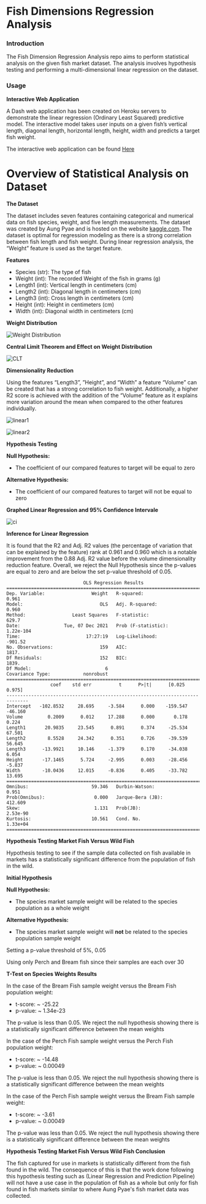 # Fish Dimensions Regression Analysis

### Introduction

The Fish Dimension Regression Analysis repo aims to perform statistical analysis on the given fish market dataset. The analysis involves hypothesis testing and performing a multi-dimensional linear regression on the dataset.

### Usage

**Interactive Web Application**

A Dash web application has been created on Heroku servers to demonstrate the linear regression (Ordinary Least Squared) predictive model. The interactive model takes user inputs on a given fish’s vertical length, diagonal length, horizontal length, height, width and predicts a target fish weight.

The interactive web application can be found [Here](https://fish-market-dataset-analysis.herokuapp.com/)

# Overview of Statistical Analysis on Dataset

**The Dataset**

The dataset includes seven features containing categorical and numerical data on fish species, weight, and five length measurements. The dataset was created by Aung Pyae and is hosted on the website [kaggle.com](https://www.kaggle.com/aungpyaeap/fish-market). The dataset is optimal for regression modeling as there is a strong correlation between fish length and fish weight. During linear regression analysis, the “Weight” feature is used as the target feature.

**Features**

- Species (str): The type of fish
- Weight (int): The recorded Weight of the fish in grams (g)
- Length1 (int): Vertical length in centimeters (cm)
- Length2 (int): Diagonal length in centimeters (cm)
- Length3 (int): Cross length in centimeters (cm)
- Height (int): Height in centimeters (cm)
- Width (int): Diagonal width in centimeters (cm)


 **Weight Distribution**

 ![Weight Distribution](assets/img/weight_distribution.png "Weight Distribution")

**Central Limit Theorem and Effect on Weight Distribution**

![CLT](assets/img/clt.png "CLT")

**Dimensionality Reduction**

Using the features “Length3”, ”Height”, and “Width” a feature “Volume” can be created that has a strong correlation to fish weight. Additionally, a higher R2 score is achieved with the addition of the “Volume” feature as it explains more variation around the mean when compared to the other features individually.

![linear1](assets/img/linear1.png "linear1")

![linear2](assets/img/linear2.png "linear2")

**Hypothesis Testing**

**Null Hypothesis:**

- The coefficient of our compared features to target will be equal to zero

**Alternative Hypothesis:**

- The coefficient of our compared features to target will not be equal to zero

**Graphed Linear Regression and 95% Confidence Intervale**

![ci](assets/img/ci.png "ci")

**Inference for Linear Regression**

It is found that the R2 and Adj. R2 values (the percentage of variation that can be explained by the feature) rank at 0.961 and 0.960 which is a notable improvement from the 0.88 Adj. R2 value before the volume dimensionality reduction feature. Overall, we reject the Null Hypothesis since the p-values are equal to zero and are below the set p-value threshold of 0.05.

```
                            OLS Regression Results                            
==============================================================================
Dep. Variable:                 Weight   R-squared:                       0.961
Model:                            OLS   Adj. R-squared:                  0.960
Method:                 Least Squares   F-statistic:                     629.7
Date:                Tue, 07 Dec 2021   Prob (F-statistic):          1.22e-104
Time:                        17:27:19   Log-Likelihood:                -901.52
No. Observations:                 159   AIC:                             1817.
Df Residuals:                     152   BIC:                             1839.
Df Model:                           6                                         
Covariance Type:            nonrobust                                         
==============================================================================
                coef    std err          t      P>|t|      [0.025      0.975]
------------------------------------------------------------------------------
Intercept   -102.8532     28.695     -3.584      0.000    -159.547     -46.160
Volume         0.2009      0.012     17.288      0.000       0.178       0.224
Length1       20.9835     23.545      0.891      0.374     -25.534      67.501
Length2        8.5528     24.342      0.351      0.726     -39.539      56.645
Length3      -13.9921     10.146     -1.379      0.170     -34.038       6.054
Height       -17.1465      5.724     -2.995      0.003     -28.456      -5.837
Width        -10.0436     12.015     -0.836      0.405     -33.782      13.695
==============================================================================
Omnibus:                       59.346   Durbin-Watson:                   0.951
Prob(Omnibus):                  0.000   Jarque-Bera (JB):              412.609
Skew:                           1.131   Prob(JB):                     2.53e-90
Kurtosis:                      10.561   Cond. No.                     1.33e+04
==============================================================================
```

**Hypothesis Testing Market Fish Versus Wild Fish**

Hypothesis testing to see if the sample data collected on fish available in markets has a statistically significant difference from the population of fish in the wild.

**Initial Hypothesis**

**Null Hypothesis:**

- The species market sample weight will be related to the species population as a whole weight

**Alternative Hypothesis:**

- The species market sample weight will **not** be related to the species population sample weight

Setting a p-value threshold of 5%, 0.05

Using only Perch and Bream fish since their samples are each over 30

**T-Test on Species Weights Results**

In the case of the Bream Fish sample weight versus the Bream Fish population weight:

- t-score: ~ -25.22
- p-value: ~ 1.34e-23

The p-value is less than 0.05. We reject the null hypothesis showing there is a statistically significant difference between the mean weights

In the case of the Perch Fish sample weight versus the Perch Fish population weight:

- t-score: ~ -14.48
- p-value: ~ 0.00049

The p-value is less than 0.05. We reject the null hypothesis showing there is a statistically significant difference between the mean weights

In the case of the Perch Fish sample weight versus the Bream Fish sample weight:

- t-score: ~ -3.61
- p-value: ~ 0.00049

The p-value was less than 0.05. We reject the null hypothesis showing there is a statistically significant difference between the mean weights

**Hypothesis Testing Market Fish Versus Wild Fish Conclusion**

The fish captured for use in markets is statistically different from the fish found in the wild. The consequence of this is that the work done following this hypothesis testing such as (Linear Regression and Prediction Pipeline) will not have a use case in the population of fish as a whole but only for fish found in fish markets similar to where Aung Pyae's fish market data was collected.
